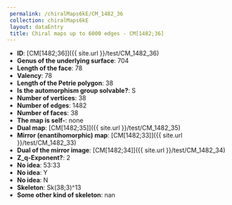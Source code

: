 ```yaml
--- 
 permalink: /chiralMaps6kE/CM_1482_36 
 collection: chiralMaps6kE
 layout: dataEntry
 title: Chiral maps up to 6000 edges - CM[1482;36]
---
```


- **ID**: [CM[1482;36]]({{ site.url }}/test/CM_1482_36)
- **Genus of the underlying surface**: 704
- **Length of the face**: 78
- **Valency**: 78
- **Length of the Petrie polygon**: 38
- **Is the automorphism group solvable?**: S
- **Number of vertices**: 38
- **Number of edges**: 1482
- **Number of faces**: 38
- **The map is self-**: none
- **Dual map**: [CM[1482;35]]({{ site.url }}/test/CM_1482_35)
- **Mirror (enantihomorphic) map**: [CM[1482;33]]({{ site.url }}/test/CM_1482_33)
- **Dual of the mirror image**: [CM[1482;34]]({{ site.url }}/test/CM_1482_34)
- **Z_q-Exponent?**: 2
- **No idea**:  53:33
- **No idea**: Y
- **No idea**: N
- **Skeleton**: Sk(38;3)^13
- **Some other kind of skeleton**: nan
